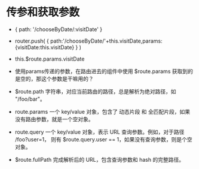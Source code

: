 # 传参和获取参数
- { path: '/chooseByDate/:visitDate' }
- router.push( { path:'/chooseByDate/'+this.visitDate,params:{visitDate:this.visitDate} } )
- this.$route.params.visitDate
- 使用params传递的参数，在路由进去的组件中使用 $route.params 获取到的是空的，那这个参数是干嘛用的？

- $route.path 字符串，对应当前路由的路径，总是解析为绝对路径，如 "/foo/bar"。
- route.params 一个 key/value 对象，包含了 动态片段 和 全匹配片段，如果没有路由参数，就是一个空对象。
- route.query 一个 key/value 对象，表示 URL 查询参数。例如，对于路径 /foo?user=1，
则有 $route.query.user == 1，如果没有查询参数，则是个空对象。
- $route.fullPath 完成解析后的 URL，包含查询参数和 hash 的完整路径。